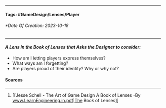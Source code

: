 __________________________________________________________________________
#### **Tags:** #GameDesign/Lenses/Player 
###### *Date Of Creation: 2023-10-18
__________________________________________________________________________

#### ***A Lens in the Book of Lenses that Asks the Designer to consider:***
- How am I letting players express themselves?
- What ways am I forgetting?
- Are players proud of their identity? Why or why not?
#### Sources
__________________________________________________________________________
1. [[Jesse Schell - The Art of Game Design A Book of Lenses -By www.LearnEngineering.in.pdf|The Book of Lenses]]